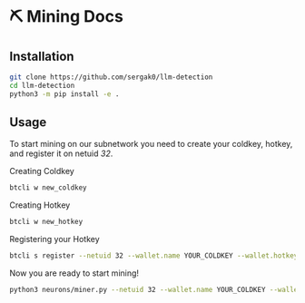 # ⛏️ Mining Docs

## Installation
```bash
git clone https://github.com/sergak0/llm-detection
cd llm-detection
python3 -m pip install -e . 
```

## Usage

To start mining on our subnetwork you need to create your coldkey, hotkey, and register it on netuid *32*.

Creating Coldkey
```bash
btcli w new_coldkey
```
Creating Hotkey
```bash
btcli w new_hotkey
```
Registering your Hotkey
```bash
btcli s register --netuid 32 --wallet.name YOUR_COLDKEY --wallet.hotkey YOUR_HOTKEY
```
Now you are ready to start mining!
```bash
python3 neurons/miner.py --netuid 32 --wallet.name YOUR_COLDKEY --wallet.hotkey YOUR_HOTKEY --logging.debug --neuron.device cuda:0 --axon.port 70000
```
